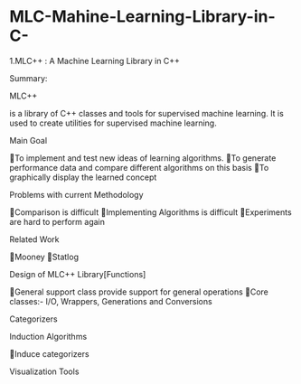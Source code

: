 # MLC-Mahine-Learning-Library-in-C-

1.MLC++ : A Machine Learning Library in C++


Summary: 


MLC++ 

is a library of C++ classes and tools for supervised machine learning. It is used to create utilities for supervised machine learning.

Main Goal

To implement and test new ideas of learning algorithms.
To generate performance data and compare different algorithms on this basis
To graphically display the learned concept

Problems with current Methodology

Comparison is difficult
Implementing Algorithms is difficult
Experiments are hard to perform again

Related Work

Mooney
Statlog

Design of MLC++ Library[Functions]

General support class provide support for general operations
Core classes:- I/O, Wrappers, Generations and Conversions

Categorizers

Induction Algorithms

Induce categorizers

Visualization Tools
